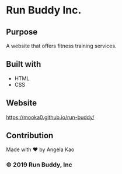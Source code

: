# Run Buddy Inc. 

## Purpose
A website that offers fitness training services.

## Built with 
* HTML
* CSS

## Website 
https://mooka0.github.io/run-buddy/

## Contribution 
Made with ❤️ by Angela Kao

### ©️ 2019 Run Buddy, Inc

